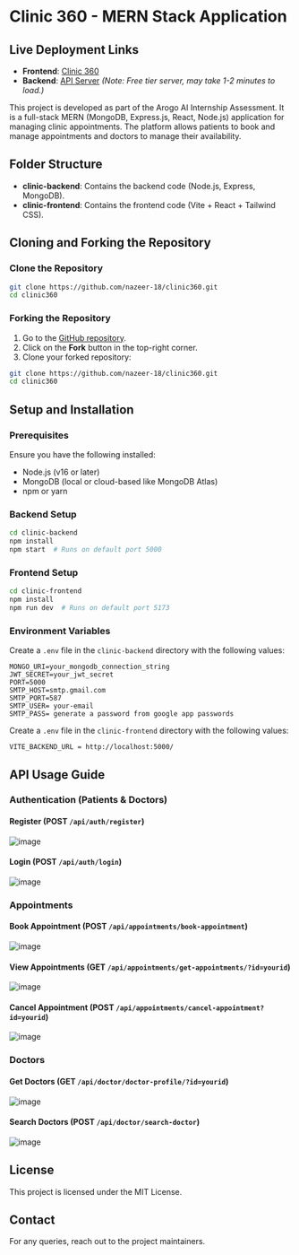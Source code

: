 # Clinic 360 - MERN Stack Application

## Live Deployment Links
- **Frontend**: [Clinic 360](https://arogo-clinic-360.netlify.app/)
- **Backend**: [API Server](https://arogoai-clinic360-hegi.onrender.com) *(Note: Free tier server, may take 1-2 minutes to load.)*

This project is developed as part of the Arogo AI Internship Assessment. It is a full-stack MERN (MongoDB, Express.js, React, Node.js) application for managing clinic appointments. The platform allows patients to book and manage appointments and doctors to manage their availability.

## Folder Structure
- **clinic-backend**: Contains the backend code (Node.js, Express, MongoDB).
- **clinic-frontend**: Contains the frontend code (Vite + React + Tailwind CSS).

## Cloning and Forking the Repository

### Clone the Repository
```bash
git clone https://github.com/nazeer-18/clinic360.git
cd clinic360
```

### Forking the Repository
1. Go to the [GitHub repository](https://github.com/nazeer-18/clinic360).
2. Click on the **Fork** button in the top-right corner.
3. Clone your forked repository:
```bash
git clone https://github.com/nazeer-18/clinic360.git
cd clinic360
```

## Setup and Installation

### Prerequisites
Ensure you have the following installed:
- Node.js (v16 or later)
- MongoDB (local or cloud-based like MongoDB Atlas)
- npm or yarn

### Backend Setup
```bash
cd clinic-backend
npm install
npm start  # Runs on default port 5000
```

### Frontend Setup
```bash
cd clinic-frontend
npm install
npm run dev  # Runs on default port 5173
```

### Environment Variables
Create a `.env` file in the `clinic-backend` directory with the following values:
```
MONGO_URI=your_mongodb_connection_string
JWT_SECRET=your_jwt_secret
PORT=5000
SMTP_HOST=smtp.gmail.com
SMTP_PORT=587
SMTP_USER= your-email
SMTP_PASS= generate a password from google app passwords
```
Create a `.env` file in the `clinic-frontend` directory with the following values:
```
VITE_BACKEND_URL = http://localhost:5000/
```

## API Usage Guide

### Authentication (Patients & Doctors)
#### Register (POST `/api/auth/register`) 
![image](https://github.com/user-attachments/assets/4e6cdb6e-ce79-4180-a086-75d9c0aee4bf)

#### Login (POST `/api/auth/login`)
![image](https://github.com/user-attachments/assets/b4468ab9-1018-4a8c-a1eb-6cfbe0f94534)


### Appointments
#### Book Appointment (POST `/api/appointments/book-appointment`)
![image](https://github.com/user-attachments/assets/b676eaee-6bcf-4318-a236-8ed0f2fafc4f)

#### View Appointments (GET `/api/appointments/get-appointments/?id=yourid`)
![image](https://github.com/user-attachments/assets/1bd4da0b-9ada-4669-8f57-a6abfc116d52)


#### Cancel Appointment (POST `/api/appointments/cancel-appointment?id=yourid`)
![image](https://github.com/user-attachments/assets/ed2d2c6d-01ff-4d63-99f5-3afac30d2eb2)


### Doctors
#### Get Doctors (GET `/api/doctor/doctor-profile/?id=yourid`)
![image](https://github.com/user-attachments/assets/25ea433f-b2a5-471a-84cd-408681177283)


#### Search Doctors (POST `/api/doctor/search-doctor`)
![image](https://github.com/user-attachments/assets/fb9b82aa-6e12-4126-b36a-2fd297c593b6)


## License
This project is licensed under the MIT License.

## Contact
For any queries, reach out to the project maintainers.
